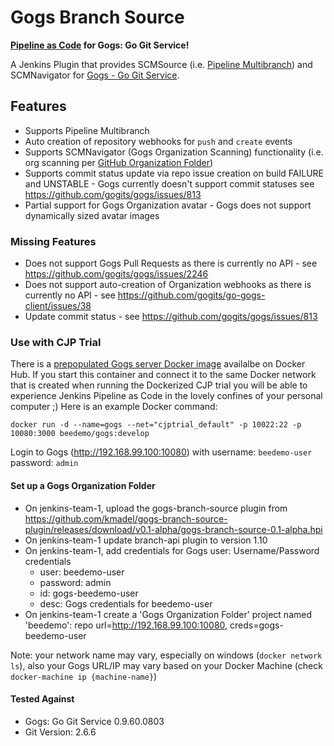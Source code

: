 Gogs Branch Source
=====================
**[Pipeline as Code](https://go.cloudbees.com/docs/cloudbees-documentation/cookbook/ch19.html#ch19_pipeline-as-code) for Gogs: Go Git Service!**

A Jenkins Plugin that provides SCMSource (i.e. [Pipeline Multibranch](https://wiki.jenkins-ci.org/display/JENKINS/Pipeline+Multibranch+Plugin)) and SCMNavigator for [Gogs - Go Git Service](https://github.com/gogits/gogs).

## Features

- Supports Pipeline Multibranch
- Auto creation of repository webhooks for `push` and `create` events
- Supports SCMNavigator (Gogs Organization Scanning) functionality (i.e. org scanning per [GitHub Organization Folder](https://wiki.jenkins-ci.org/display/JENKINS/GitHub+Organization+Folder+Plugin))
- Supports commit status update via repo issue creation on build FAILURE and UNSTABLE - Gogs currently doesn't support commit statuses see https://github.com/gogits/gogs/issues/813
- Partial support for Gogs Organization avatar - Gogs does not support dynamically sized avatar images

### Missing Features

- Does not support Gogs Pull Requests as there is currently no API - see https://github.com/gogits/gogs/issues/2246
- Does not support auto-creation of Organization webhooks as there is currently no API - see https://github.com/gogits/go-gogs-client/issues/38
- Update commit status - see https://github.com/gogits/gogs/issues/813

### Use with CJP Trial

There is a [prepopulated Gogs server Docker image](https://hub.docker.com/r/beedemo/gogs/) availalbe on Docker Hub. If you start this container and connect it to the same Docker network that is created when running the Dockerized CJP trial you will be able to experience Jenkins Pipeline as Code in the lovely confines of your personal computer ;) Here is an example Docker command:

```
docker run -d --name=gogs --net="cjptrial_default" -p 10022:22 -p 10080:3000 beedemo/gogs:develop
````
Login to Gogs (http://192.168.99.100:10080) with username: `beedemo-user`  password: `admin`

#### Set up a Gogs Organization Folder
- On jenkins-team-1, upload the gogs-branch-source plugin from https://github.com/kmadel/gogs-branch-source-plugin/releases/download/v0.1-alpha/gogs-branch-source-0.1-alpha.hpi
- On jenkins-team-1 update branch-api plugin to version 1.10
- On jenkins-team-1, add credentials for Gogs user: Username/Password credentials
  - user: beedemo-user
  - password: admin
  - id: gogs-beedemo-user
  - desc: Gogs credentials for beedemo-user
- On jenkins-team-1 create a 'Gogs Organization Folder' project named 'beedemo': repo url=http://192.168.99.100:10080, creds=gogs-beedemo-user

Note: your network name may vary, especially on windows (`docker network ls`), also your Gogs URL/IP may vary based on your Docker Machine (check `docker-machine ip {machine-name}`)

#### Tested Against

- Gogs: Go Git Service 0.9.60.0803
- Git Version: 2.6.6
